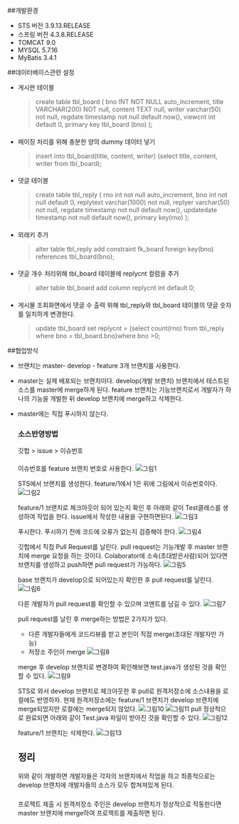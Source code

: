  
##개발환경
- STS 버전 3.9.13.RELEASE
- 스프링 버전 4.3.8.RELEASE
- TOMCAT 9.0
- MYSQL 5.7.16
- MyBatis 3.4.1

##데이터베이스관련 설정
- 게시판 테이블

    >create table tbl_board (
bno INT NOT NULL auto_increment,
title VARCHAR(200) NOT null,
content TEXT null,
writer varchar(50) not null,
regdate timestamp not null default now(),
viewcnt int default 0,
primary key tbl_board (bno)
 );

####
- 페이징 처리를 위해 충분한 양의 dummy 데이터 넣기

    >insert into tbl_board(title, content, writer) (select title, content, writer from tbl_board);

####

- 댓글 테이블

    >create table tbl_reply (
	rno int not null auto_increment,
    bno int not null default 0,
    replytext varchar(1000) not null,
    replyer varchar(50) not null,
    regdate timestamp not null default now(),
    updatedate timestamp not null default now(),
    primary key(rno)
 );

 ####

 - 외래키 추가

    >alter table tbl_reply add constraint fk_board foreign key(bno) references tbl_board(bno);

 ####

 - 댓글 개수 처리위해 tbl_board 테이블에 replycnt 컬럼을 추가
  
    >alter table tbl_board add column replycnt int default 0;

 ####

 - 게시물 조회화면에서 댓글 수 출력 위해 tbl_reply와 tbl_board 테이블의 댓글 숫자를 일치하게 변경한다.

    >update tbl_board set replycnt =
	(select count(rno)
    from
    tbl_reply
    where bno = tbl_board.bno)where bno >0;

##협업방식

- 브랜치는 master- develop - feature 3개 브랜치를 사용한다.
- master는 실제 배포되는 브랜치이다. develop(개발 브랜치) 브랜치에서 테스트된 소스를 master에 merge하게 된다. feature 브랜치는 기능브랜치로서 개발자가 하나의 기능을 개발한 뒤 develop 브랜치에 merge하고 삭제한다.
- master에는 직접 푸시하지 않는다.
  
  ### 소스반영방법
  깃헙 > issue > 이슈번호
  ####
  이슈번호를 feature 브랜치 번호로 사용한다.
  ![그림1](image/그림1.png)

  STS에서 브랜치를 생성한다. feature/1에서 1은 위에 그림에서 이슈번호이다.
  ![그림2](image/그림2.png)

  feature/1 브랜치로 체크아웃이 되어 있는지 확인 후 아래와 같이 Test클래스를 생성하여 작업을 한다. issue에서 작성한 내용을 구현하면된다.
  ![그림3](image/그림3.png)

  푸시한다. 푸시하기 전에 코드에 오류가 없는지 검증해야 한다.
  ![그림4](image/그림4.png)
  
  깃헙에서 직접 Pull Request를 날린다.
  pull request는 기능개발 후 master 브랜치에 merge 요청을 하는 것이다. Colaborator에 소속(초대받은사람)되어 있다면 브랜치를 생성하고 push하면 pull request가 가능하다.
  ![그림5](image/그림5.png)
  
  base 브랜치가 develop으로 되어있는지 확인한 후 pull request를 날린다.
  ![그림6](image/그림6.png)

  다른 개발자가 pull request를 확인할 수 있으며 코멘트를 남길 수 있다.
  ![그림7](image/그림7.png)

  pull request를 날린 후 merge하는 방법은 2가지가 있다.
  - 다른 개발자들에게 코드리뷰를 받고 본인이 직접 merge(초대된 개발자만 가능)
  - 저장소 주인이 merge
  ![그림8](image/그림8.png)

  merge 후 develop 브랜치로 변경하여 확인해보면 test.java가 생성된 것을 확인할 수 있다.
  ![그림9](image/그림9.png)

  STS로 와서 develop 브랜치로 체크아웃한 후 pull로 원격저장소에 소스내용을 로컬에도 반영하자. 현재 원격저장소에는 feature/1 브랜치가 develop 브랜치에 merge되었지만 로컬에는 merge되지 않았다.
  ![그림10](image/그림10.png)
  ![그림11](image/그림11.png)
  pull 정상적으로 완료되면 아래와 같이 Test.java 파일이 받아진 것을 확인할 수 있다.
  ![그림12](image/그림12.png)
  
  feature/1 브랜치는 삭제한다.
  ![그림13](image/그림13.png)   
  ## 정리
  위와 같이 개발하면 개발자들은 각자의    브랜치에서 작업을 하고 최종적으로는 develop 브랜치에 개발자들의 소스가 모두 합쳐져있게 된다.
  ###
  프로젝트 제출 시 원격저장소 주인은 develop 브랜치가 정상적으로 작동한다면 master 브랜치에 merge하여 프로젝트를 제출하면 된다.

